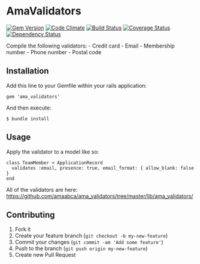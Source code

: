 # AmaValidators

[![Gem Version](https://badge.fury.io/rb/ama_validators.png)](http://badge.fury.io/rb/ama_validators)
[![Code Climate](https://codeclimate.com/github/amaabca/ama_validators.png)](https://codeclimate.com/github/amaabca/ama_validators)
[![Build Status](https://travis-ci.org/amaabca/ama_validators.png?branch=master)](https://travis-ci.org/amaabca/ama_validators)
[![Coverage Status](https://coveralls.io/repos/amaabca/ama_validators/badge.png)](https://coveralls.io/r/amaabca/ama_validators)
[![Dependency Status](https://gemnasium.com/amaabca/ama_validators.png)](https://gemnasium.com/amaabca/ama_validators)

Compile the following validators: - Credit card - Email - Membership number - Phone number - Postal code

## Installation

Add this line to your Gemfile within your rails application:

    gem 'ama_validators'

And then execute:

    $ bundle install

## Usage

Apply the validator to a model like so:

```
class TeamMember < ApplicationRecord
  validates :email, presence: true, email_format: { allow_blank: false }
end
```

All of the validators are here: https://github.com/amaabca/ama_validators/tree/master/lib/ama_validators/ 


## Contributing

1. Fork it
2. Create your feature branch (`git checkout -b my-new-feature`)
3. Commit your changes (`git commit -am 'Add some feature'`)
4. Push to the branch (`git push origin my-new-feature`)
5. Create new Pull Request
